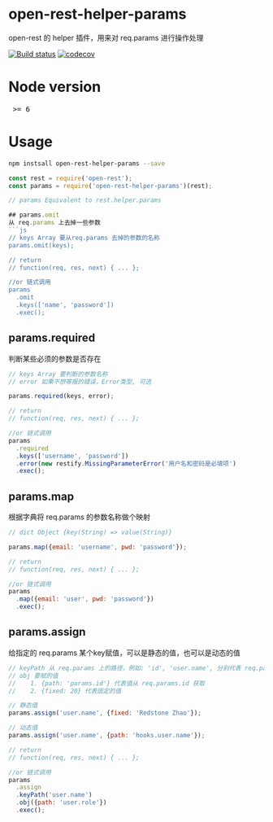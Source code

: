 # open-rest-helper-params

open-rest 的 helper 插件，用来对 req.params 进行操作处理

[![Build status](https://api.travis-ci.org/open-node/open-rest-helper-params.svg?branch=master)](https://travis-ci.org/open-node/open-rest-helper-params)
[![codecov](https://codecov.io/gh/open-node/open-rest-helper-params/branch/master/graph/badge.svg)](https://codecov.io/gh/open-node/open-rest-helper-params)


# Node version
<pre> >= 6 </pre>

# Usage

```bash
npm instsall open-rest-helper-params --save
```

```js
const rest = require('open-rest');
const params = require('open-rest-helper-params')(rest);

// params Equivalent to rest.helper.params

## params.omit
从 req.params 上去掉一些参数
```js
// keys Array 要从req.params 去掉的参数的名称
params.omit(keys);

// return
// function(req, res, next) { ... };

//or 链式调用
params
  .omit
  .keys(['name', 'password'])
  .exec();
```

## params.required
判断某些必须的参数是否存在

```js
// keys Array 要判断的参数名称
// error 如果不想等报的错误，Error类型, 可选

params.required(keys, error);

// return
// function(req, res, next) { ... };

//or 链式调用
params
  .required
  .keys(['username', 'password'])
  .error(new restify.MissingParameterError('用户名和密码是必填项')
  .exec();
```

## params.map
根据字典将 req.params 的参数名称做个映射

```js
// dict Object {key(String) => value(String)}

params.map({email: 'username', pwd: 'password'});

// return
// function(req, res, next) { ... };

//or 链式调用
params
  .map({email: 'user', pwd: 'password'})
  .exec();
```

## params.assign
给指定的 req.params 某个key赋值，可以是静态的值，也可以是动态的值

```js
// keyPath 从 req.params 上的路径，例如: 'id', 'user.name', 分别代表 req.params.id, req.params.user.name
// obj 要赋的值
//    1. {path: 'params.id'} 代表值从 req.params.id 获取
//    2. {fixed: 20} 代表固定的值

// 静态值
params.assign('user.name', {fixed: 'Redstone Zhao'});

// 动态值
params.assign('user.name', {path: 'hooks.user.name'});

// return
// function(req, res, next) { ... };

//or 链式调用
params
  .assign
  .keyPath('user.name')
  .obj({path: 'user.role'})
  .exec();
```
